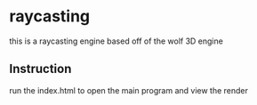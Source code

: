 # raycasting
this is a raycasting engine based off of the wolf 3D engine

## Instruction 
run the index.html to open the main program and view the render
